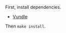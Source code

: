 First, install dependencies.

* [Vundle](https://github.com/VundleVim/Vundle.vim)

Then `make install`.
